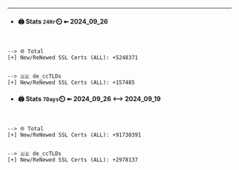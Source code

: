 

---
- #### 🖨️ **Stats** `24Hr`⏲️ ➼ 2024_09_26
```console


--> 🌐 Total
[+] New/ReNewed SSL Certs (ALL): +5248371


--> 🇩🇪 de_ccTLDs
[+] New/ReNewed SSL Certs (ALL): +157485

```

- #### 🖨️ **Stats** `7Days`⏲️ ➼ 2024_09_26 <--> 2024_09_19
```console


--> 🌐 Total
[+] New/ReNewed SSL Certs (ALL): +91730391


--> 🇩🇪 de_ccTLDs
[+] New/ReNewed SSL Certs (ALL): +2978137

```

